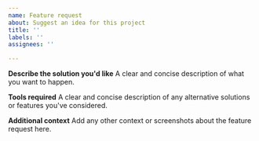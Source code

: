 ```yaml
---
name: Feature request
about: Suggest an idea for this project
title: ''
labels: ''
assignees: ''

---
```


**Describe the solution you'd like**
A clear and concise description of what you want to happen.

**Tools required**
A clear and concise description of any alternative solutions or features you've considered.

**Additional context**
Add any other context or screenshots about the feature request here.
